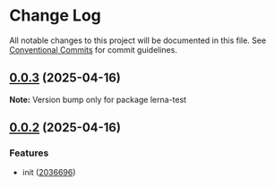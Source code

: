 # Change Log

All notable changes to this project will be documented in this file.
See [Conventional Commits](https://conventionalcommits.org) for commit guidelines.

## [0.0.3](https://github.com/focusLee/lerna-test/compare/v0.0.2...v0.0.3) (2025-04-16)

**Note:** Version bump only for package lerna-test





## [0.0.2](https://github.com/focusLee/lerna-test/compare/v0.0.1...v0.0.2) (2025-04-16)


### Features

* init ([2036696](https://github.com/focusLee/lerna-test/commit/2036696d7aa0eaca87cbb2d726a2918f0a6499fe))
